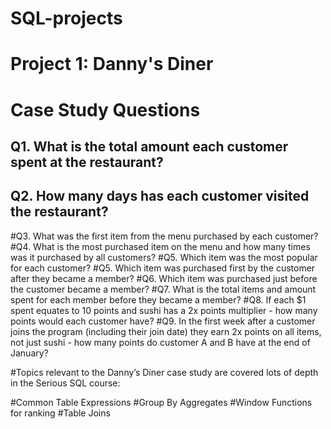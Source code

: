 # SQL-projects

# Project 1: Danny's Diner

# Case Study Questions
## Q1. What is the total amount each customer spent at the restaurant?
## Q2. How many days has each customer visited the restaurant?
#Q3. What was the first item from the menu purchased by each customer?
#Q4. What is the most purchased item on the menu and how many times was it purchased by all customers?
#Q5. Which item was the most popular for each customer?
#Q5. Which item was purchased first by the customer after they became a member?
#Q6. Which item was purchased just before the customer became a member?
#Q7. What is the total items and amount spent for each member before they became a member?
#Q8. If each $1 spent equates to 10 points and sushi has a 2x points multiplier - how many points would each customer have?
#Q9. In the first week after a customer joins the program (including their join date) they earn 2x points on all items, not just sushi - how many points do customer A and B have at the end of January?

#Topics relevant to the Danny’s Diner case study are covered lots of depth in the Serious SQL course:

#Common Table Expressions
#Group By Aggregates
#Window Functions for ranking
#Table Joins
